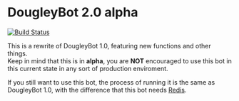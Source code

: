 # DougleyBot 2.0 alpha
[![Build Status](https://travis-ci.org/SteamingMutt/DougleyBot2.0.svg)](https://travis-ci.org/SteamingMutt/DougleyBot2.0)   

This is a rewrite of DougleyBot 1.0, featuring new functions and other things.   
Keep in mind that this is in **alpha**, you are **NOT** encouraged to use this bot in this current state in any sort of production enviroment.

If you still want to use this bot, the process of running it is the same as DougleyBot 1.0, with the difference that this bot needs [Redis](http://redis.io/).
